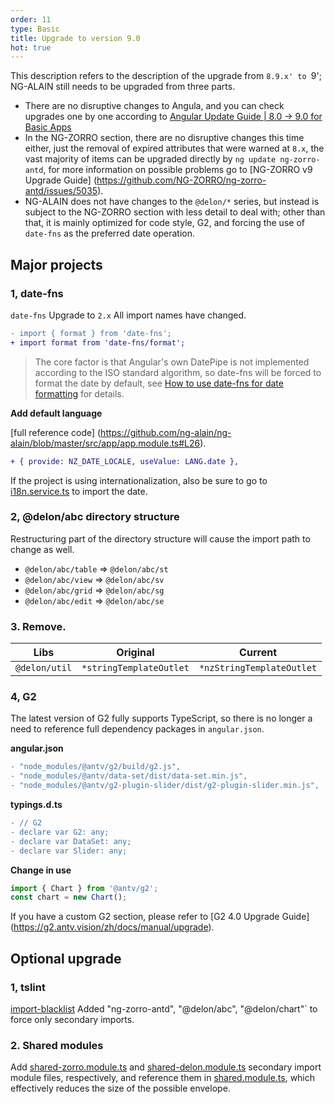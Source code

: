 ```yaml
---
order: 11
type: Basic
title: Upgrade to version 9.0
hot: true
---
```


This description refers to the description of the upgrade from `8.9.x' to `9'; NG-ALAIN still needs to be upgraded from three parts.

- There are no disruptive changes to Angula, and you can check upgrades one by one according to [Angular Update Guide | 8.0 -> 9.0 for Basic Apps](https://update.angular.io/#8.0:9.0)
- In the NG-ZORRO section, there are no disruptive changes this time either, just the removal of expired attributes that were warned at `8.x`, the vast majority of items can be upgraded directly by `ng update ng-zorro-antd`, for more information on possible problems go to [NG-ZORRO v9 Upgrade Guide] (https://github.com/NG-ZORRO/ng-zorro-antd/issues/5035).
- NG-ALAIN does not have changes to the `@delon/*` series, but instead is subject to the NG-ZORRO section with less detail to deal with; other than that, it is mainly optimized for code style, G2, and forcing the use of `date-fns` as the preferred date operation.

## Major projects

### 1, date-fns

`date-fns` Upgrade to `2.x` All import names have changed.

```diff
- import { format } from 'date-fns';
+ import format from 'date-fns/format';
```

> The core factor is that Angular's own DatePipe is not implemented according to the ISO standard algorithm, so date-fns will be forced to format the date by default, see [How to use date-fns for date formatting](https://ng.ant.design/docs/i18n/en#how-to-format-a-date-using-date-fns) for details.

**Add default language**

[full reference code] (https://github.com/ng-alain/ng-alain/blob/master/src/app/app.module.ts#L26).

```diff
+ { provide: NZ_DATE_LOCALE, useValue: LANG.date },
```

If the project is using internationalization, also be sure to go to [i18n.service.ts](https://github.com/ng-alain/ng-alain/blob/master/src/app/core/i18n/i18n.service.ts#L25) to import the date.

### 2, @delon/abc directory structure

Restructuring part of the directory structure will cause the import path to change as well.

- `@delon/abc/table` => `@delon/abc/st`
- `@delon/abc/view` => `@delon/abc/sv`
- `@delon/abc/grid` => `@delon/abc/sg`
- `@delon/abc/edit` => `@delon/abc/se`

### 3. Remove.

| Libs | Original | Current |
| --- | --------- | --- |
| `@delon/util` | `*stringTemplateOutlet` | `*nzStringTemplateOutlet` |

### 4, G2

The latest version of G2 fully supports TypeScript, so there is no longer a need to reference full dependency packages in `angular.json`.

**angular.json**

```diff
- "node_modules/@antv/g2/build/g2.js",
- "node_modules/@antv/data-set/dist/data-set.min.js",
- "node_modules/@antv/g2-plugin-slider/dist/g2-plugin-slider.min.js",
```


**typings.d.ts**

```diff
- // G2
- declare var G2: any;
- declare var DataSet: any;
- declare var Slider: any;
```

**Change in use**


```ts
import { Chart } from '@antv/g2';
const chart = new Chart();
```

If you have a custom G2 section, please refer to [G2 4.0 Upgrade Guide] (https://g2.antv.vision/zh/docs/manual/upgrade).

## Optional upgrade

### 1, tslint

[import-blacklist](https://github.com/ng-alain/ng-alain/blob/master/tslint.json#L42-L44) Added "ng-zorro-antd", "@delon/abc", "@delon/chart"` to force only secondary imports.

### 2. Shared modules

Add [shared-zorro.module.ts](https://github.com/ng-alain/ng-alain/blob/master/src/app/shared/shared-zorro.module.ts) and [shared-delon.module.ts](https://github.com/ng-alain/ng-alain/blob/master/src/app/shared/shared-delon.module.ts) secondary import module files, respectively, and reference them in [shared.module.ts](https://github.com/ng-alain/ng-alain/blob/master/src/app/shared/shared.module.ts#L35), which effectively reduces the size of the possible envelope.

